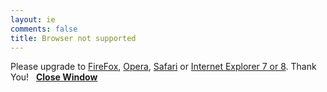 ```yaml
---
layout: ie
comments: false
title: Browser not supported
---
```

<p>Please upgrade to <a href='http://getfirefox.com'>FireFox</a>, <a href='http://www.opera.com/download/'>Opera</a>, <a href='http://www.apple.com/safari/'>Safari</a> or <a href='http://www.microsoft.com/windows/downloads/ie/getitnow.mspx'>Internet Explorer 7 or 8</a>. Thank You!&nbsp;&nbsp;&nbsp;<a href="#" onClick="document.getElementById('warning').style.display = 'none';"><b>Close Window</b></a></p>


